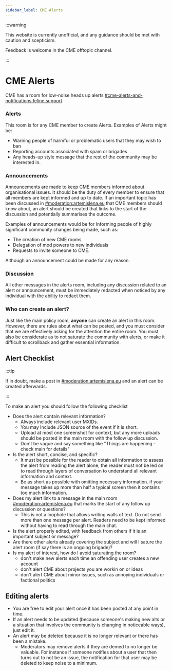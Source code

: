 ```yaml
---
sidebar_label: CME Alerts
---
```


:::warning

This website is currently unofficial, and any guidance should be met
with caution and scepticism.

Feedback is welcome in the CME offtopic channel.

:::

# CME Alerts

CME has a room for low-noise heads up alerts
[#cme-alerts-and-notifications:feline.support](https://matrix.to/#/%23cme-alerts-and-notifications%3Afeline.support).

### Alerts

This room is for any CME member to create Alerts.
Examples of Alerts might be:
- Warning people of harmful or problematic users that they may wish to
ban
- Reporting accounts associated with spam or brigades
- Any heads-up style message that the rest of the community may be interested in.

### Announcements

Announcements are made to keep CME members informed about
organisational issues. It should be the duty of every member to ensure
that all members are kept informed and up to date.  If an important
topic has been discussed in
[#moderation:artemislena.eu](https://matrix.to/#/%23moderation%3Aartemislena.eu)
that CME members should know about, an alert should be created that
links to the start of the discussion and potentially summarises the
outcome.

Examples of announcements would be for Informing people of highly
significant community changes being made, such as:

- The creation of new CME rooms
- Delegation of mod powers to new individuals
- Requests to invite someone to CME.

Although an announcement could be made for any reason.

### Discussion

All other messages in the alerts room, including any discussion
related to an alert or announcement, must be immediately redacted when
noticed by any individual with the ability to redact them.

### Who can create an alert?

Just like the main policy room, **anyone** can create an alert in this
room. However, there are rules about what can be posted, and you must
consider that we are effectively asking for the attention the entire
room. You must also be considerate as to not saturate the community
with alerts, or make it difficult to scrollback and gather essential
information.

## Alert Checklist

:::tip

If in doubt, make a post in
[#moderation:artemislena.eu](https://matrix.to/#/%23moderation%3Aartemislena.eu)
and an alert can be created afterwards.

:::

To make an alert you should follow the following checklist

- Does the alert contain relevant information?
  - Always include relevant user MXIDs.
  - You may Include JSON source of the event if it is short.
  - Upload at most one screenshot for context, but any more uploads
    should be posted in the main room with the follow up discussion.
  - Don't be vague and say something like "Things are happening -
    check main for details"
- Is the alert short, concise, and specific?
  - It must be possible for the reader to obtain all information to
    assess the alert from reading the alert alone, the reader must not
    be led on to read through layers of conversation to understand all
    relevant information and context.
  - Be as short as possible with omitting necessary information.
	if your message takes up more than half a typical screen then
	it contains too much information.
- Does my alert link to a message in the main room
  [#moderation:artemislena.eu](https://matrix.to/#/%23moderation%3Aartemislena.eu)
  that marks the start of any follow up discussion or questions?
  -  This is not a loophole that allows writing walls of text.  Do not
     send more than one message per alert. Readers need to be kept
     informed without having to read through the main chat.
- Is the alert properly edited, with feedback from others if it is
  an important subject or message?
- Are there other alerts already covering the subject and will
  I sature the alert room (if say there is an ongoing brigade)?
- Is my alert of interest, how do I avoid saturating the room?
  - don't make new alerts each time an offending user creates a new account
  - don't alert CME about projects you are workin on or ideas
  - don't alert CME about minor issues, such as annoying individuals
    or factional politics

## Editing alerts

- You are free to edit your alert once it has been posted at any point
  in time.
- If an alert needs to be updated (because someone's making new alts
  or a situation that involves the community is changing in noticeable
  ways), just edit it.
- An alert may be deleted because it is no longer relevant or there
  has been a mistake.
  - Moderators may remove alerts if they are demed to no longer be
    valuable.  For instance if someone notifies about a user that then
    turns out to not be an issue, the notification for that user may
    be deleted to keep noise to a minimum.
